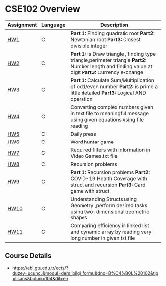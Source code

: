 # CSE102 Overview

Assignment  | Language | Description
------------- | ------------- | ------------- 
[HW1](https://github.com/okantorun/CSE102-Assignments/tree/main/HW1)  | C | __Part 1:__  Finding quadratic root __Part2:__ Newtonian root __Part3:__ Closest divisible integer
[HW2](https://github.com/okantorun/CSE102-Assignments/tree/main/HW2)  | C | __Part 1:__ is Draw triangle , finding type triangle,perimeter triangle __Part2:__ Number length and finding value at digit __Part3:__ Currency exchange
[HW3](https://github.com/okantorun/CSE102-Assignments/tree/main/HW3)  | C |  __Part 1:__  Calculate Sum/Multiplication of odd/even number __Part2:__ is prime a little detailed __Part3:__ Logical AND operation
[HW4](https://github.com/okantorun/CSE102-Assignments/tree/main/HW4)  | C | Converting complex numbers given in text file to meaningful message using given equations using file reading
[HW5](https://github.com/okantorun/CSE102-Assignments/tree/main/HW5)  | C | Daily press
[HW6](https://github.com/okantorun/CSE102-Assignments/tree/main/HW6)  | C | Word hunter game
[HW7](https://github.com/okantorun/CSE102-Assignments/tree/main/HW7)  | C | Required filters with information in Video Games.txt file
[HW8](https://github.com/okantorun/CSE102-Assignments/tree/main/HW8)  | C | Recursion problems
[HW9](https://github.com/okantorun/CSE102-Assignments/tree/main/HW9)  | C | __Part 1:__ Recursion problems __Part2:__ COVİD-19 Health Coverage with struct and recursion __Part3:__ Card game with struct
[HW10](https://github.com/okantorun/CSE102-Assignments/tree/main/HW10)  | C | Understanding Structs using Geometry ,perform desired tasks using two-dimensional geometric shapes
[HW11](https://github.com/okantorun/CSE102-Assignments/tree/main/HW11)  | C | Comparing efficiency in linked list and dynamic array by reading very long number in given txt file


## Course Details
- https://abl.gtu.edu.tr/ects/?duzey=ucuncu&modul=ders_bilgi_formu&dno=B%C4%B0L%20102&tip=lisans&bolum=104&dil=en
